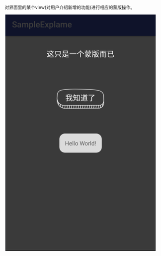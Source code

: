 对界面里的某个view(对用户介绍新增的功能)进行相应的蒙版操作。

![image](https://github.com/xsw21ok/SampleExplame/blob/master/img/maskHighLight.png)
